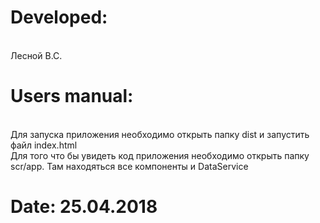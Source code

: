 Developed: 
==========
</br>
Лесной В.С.


Users manual:
========================
</br>
 Для запуска приложения необходимо открыть папку dist и запустить файл index.html </br>
 Для того что бы увидеть код приложения необходимо открыть папку scr/app. Там находяться все компоненты и DataService </br>


Date: 25.04.2018
=====
